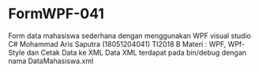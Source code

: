 # FormWPF-041
Form data mahasiswa sederhana dengan menggunakan WPF visual studio C# Mohammad Aris Saputra (18051204041) TI2018 B
Materi : WPF, WPf-Style dan Cetak Data ke XML
Data XML terdapat pada bin/debug dengan nama DataMahasiswa.xml
